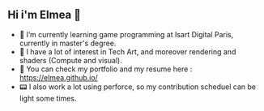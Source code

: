 ## Hi i'm Elmea 👋

- 🌱 I’m currently learning game programming at Isart Digital Paris, currently in master's degree.
- 🔭 I have a lot of interest in Tech Art, and moreover rendering and shaders (Compute and visual).
- 📃 You can check my portfolio and my resume here : https://elmea.github.io/
- 📟 I also work a lot using perforce, so my contribution scheduel can be light some times.
  
<!--
**Elmea/Elmea** is a ✨ _special_ ✨ repository because its `README.md` (this file) appears on your GitHub profile.

Here are some ideas to get you started:

- 🔭 I’m currently working on ...
- 🌱 I’m currently learning ...
- 👯 I’m looking to collaborate on ...
- 🤔 I’m looking for help with ...
- 💬 Ask me about ...
- 📫 How to reach me: ...
- 😄 Pronouns: ...
- ⚡ Fun fact: ...
-->
